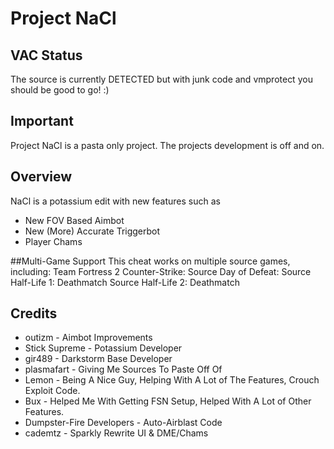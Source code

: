 # Project NaCl

## VAC Status

The source is currently DETECTED but with junk code and vmprotect you should be good to go! :)

## Important

Project NaCl is a pasta only project.
The projects development is off and on.

## Overview

NaCl is a potassium edit with new features such as

* New FOV Based Aimbot
* New (More) Accurate Triggerbot
* Player Chams

##Multi-Game Support
This cheat works on multiple source games, including:
Team Fortress 2
Counter-Strike: Source
Day of Defeat: Source
Half-Life 1: Deathmatch Source
Half-Life 2: Deathmatch

## Credits
* outizm - Aimbot Improvements
* Stick Supreme - Potassium Developer
* gir489 - Darkstorm Base Developer
* plasmafart - Giving Me Sources To Paste Off Of
* Lemon - Being A Nice Guy, Helping With A Lot of The Features, Crouch Exploit Code.
* Bux - Helped Me With Getting FSN Setup, Helped With A Lot of Other Features.
* Dumpster-Fire Developers - Auto-Airblast Code
* cademtz - Sparkly Rewrite UI & DME/Chams

